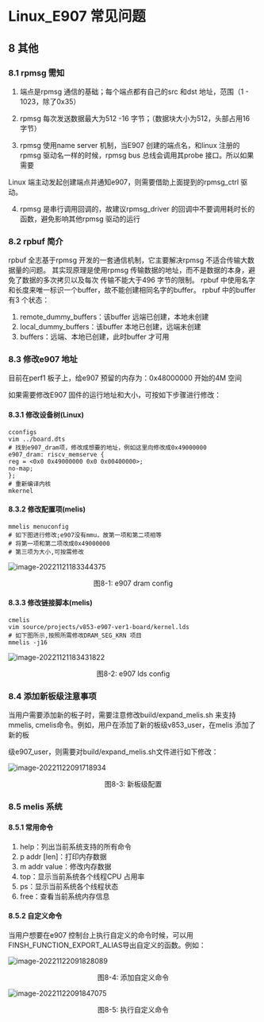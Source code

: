 # Linux_E907 常见问题
## 8 其他

### 8.1 rpmsg 需知

1. 端点是rpmsg 通信的基础；每个端点都有自己的src 和dst 地址，范围（1 - 1023，除了0x35）

2. rpmsg 每次发送数据最大为512 -16 字节；（数据块大小为512，头部占用16 字节）

3. rpmsg 使用name server 机制，当E907 创建的端点名，和linux 注册的rpmsg 驱动名一样的时候，rpmsg bus 总线会调用其probe 接口。所以如果需要

  Linux 端主动发起创建端点并通知e907，则需要借助上面提到的rpmsg_ctrl 驱动。

4. rpmsg 是串行调用回调的，故建议rpmsg_driver 的回调中不要调用耗时长的函数，避免影响其他rpmsg 驱动的运行

### 8.2 rpbuf 简介

rpbuf 全志基于rpmsg 开发的一套通信机制，它主要解决rpmsg 不适合传输大数据量的问题。
其实现原理是使用rpmsg 传输数据的地址，而不是数据的本身，避免了数据的多次拷贝以及每次
传输不能大于496 字节的限制。
rpbuf 中使用名字和长度来唯一标识一个buffer，故不能创建相同名字的buffer。
rpbuf 中的buffer 有3 个状态：
1. remote_dummy_buffers：该buffer 远端已创建，本地未创建
2. local_dummy_buffers：该buffer 本地已创建，远端未创建
3. buffers：远端、本地已创建，此时buffer 才可用

### 8.3 修改e907 地址

目前在perf1 板子上，给e907 预留的内存为：0x48000000 开始的4M 空间

如果需要修改E907 固件的运行地址和大小，可按如下步骤进行修改：

#### 8.3.1 修改设备树(Linux)

```
cconfigs
vim ../board.dts
# 找到e907_dram项，修改成想要的地址，例如这里向修改成0x49000000
e907_dram: riscv_memserve {
reg = <0x0 0x49000000 0x0 0x00400000>;
no-map;
};
# 重新编译内核
mkernel
```

#### 8.3.2 修改配置项(melis)

```
mmelis menuconfig
# 如下图进行修改;e907没有mmu，故第一项和第二项相等
# 将第一项和第二项改成0x49000000
# 第三项为大小,可按需修改
```

![image-20221121183344375](${media}/image-20221121183344375.png)

<center>图8-1: e907 dram config</center>

#### 8.3.3 修改链接脚本(melis)

```
cmelis
vim source/projects/v853-e907-ver1-board/kernel.lds
# 如下图所示,按照所需修改DRAM_SEG_KRN 项目
mmelis -j16
```

![image-20221121183431822](${media}/image-20221121183431822.png)

<center>图8-2: e907 lds config</center>

### 8.4 添加新板级注意事项

当用户需要添加新的板子时，需要注意修改build/expand_melis.sh 来支持mmelis, cmelis命令。例如，用户在添加了新的板级v853_user，在melis 添加了新的板

级e907_user，则需要对build/expand_melis.sh文件进行如下修改：

![image-20221122091718934](${media}/image-20221122091718934.png)

<center>图8-3: 新板级配置</center>

### 8.5 melis 系统

#### 8.5.1 常用命令

1. help：列出当前系统支持的所有命令
2. p addr [len]：打印内存数据
3. m addr value：修改内存数据
4. top：显示当前系统各个线程CPU 占用率
5. ps：显示当前系统各个线程状态
6. free：查看当前系统内存信息

#### 8.5.2 自定义命令

当用户想要在e907 控制台上执行自定义的命令时候，可以用FINSH_FUNCTION_EXPORT_ALIAS导出自定义的函数。例如：

![image-20221122091828089](${media}/image-20221122091828089.png)

<center>图8-4: 添加自定义命令</center>

![image-20221122091847075](${media}/image-20221122091847075.png)

<center>图8-5: 执行自定义命令</center>

